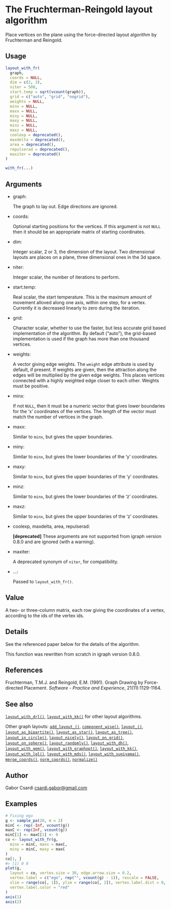 # The Fruchterman-Reingold layout algorithm

Place vertices on the plane using the force-directed layout algorithm by
Fruchterman and Reingold.

## Usage

``` r
layout_with_fr(
  graph,
  coords = NULL,
  dim = c(2, 3),
  niter = 500,
  start.temp = sqrt(vcount(graph)),
  grid = c("auto", "grid", "nogrid"),
  weights = NULL,
  minx = NULL,
  maxx = NULL,
  miny = NULL,
  maxy = NULL,
  minz = NULL,
  maxz = NULL,
  coolexp = deprecated(),
  maxdelta = deprecated(),
  area = deprecated(),
  repulserad = deprecated(),
  maxiter = deprecated()
)

with_fr(...)
```

## Arguments

- graph:

  The graph to lay out. Edge directions are ignored.

- coords:

  Optional starting positions for the vertices. If this argument is not
  `NULL` then it should be an appropriate matrix of starting
  coordinates.

- dim:

  Integer scalar, 2 or 3, the dimension of the layout. Two dimensional
  layouts are places on a plane, three dimensional ones in the 3d space.

- niter:

  Integer scalar, the number of iterations to perform.

- start.temp:

  Real scalar, the start temperature. This is the maximum amount of
  movement alloved along one axis, within one step, for a vertex.
  Currently it is decreased linearly to zero during the iteration.

- grid:

  Character scalar, whether to use the faster, but less accurate grid
  based implementation of the algorithm. By default (“auto”), the
  grid-based implementation is used if the graph has more than one
  thousand vertices.

- weights:

  A vector giving edge weights. The `weight` edge attribute is used by
  default, if present. If weights are given, then the attraction along
  the edges will be multiplied by the given edge weights. This places
  vertices connected with a highly weighted edge closer to each other.
  Weights must be positive.

- minx:

  If not `NULL`, then it must be a numeric vector that gives lower
  boundaries for the ‘x’ coordinates of the vertices. The length of the
  vector must match the number of vertices in the graph.

- maxx:

  Similar to `minx`, but gives the upper boundaries.

- miny:

  Similar to `minx`, but gives the lower boundaries of the ‘y’
  coordinates.

- maxy:

  Similar to `minx`, but gives the upper boundaries of the ‘y’
  coordinates.

- minz:

  Similar to `minx`, but gives the lower boundaries of the ‘z’
  coordinates.

- maxz:

  Similar to `minx`, but gives the upper boundaries of the ‘z’
  coordinates.

- coolexp, maxdelta, area, repulserad:

  **\[deprecated\]** These arguments are not supported from igraph
  version 0.8.0 and are ignored (with a warning).

- maxiter:

  A deprecated synonym of `niter`, for compatibility.

- ...:

  Passed to `layout_with_fr()`.

## Value

A two- or three-column matrix, each row giving the coordinates of a
vertex, according to the ids of the vertex ids.

## Details

See the referenced paper below for the details of the algorithm.

This function was rewritten from scratch in igraph version 0.8.0.

## References

Fruchterman, T.M.J. and Reingold, E.M. (1991). Graph Drawing by
Force-directed Placement. *Software - Practice and Experience*,
21(11):1129-1164.

## See also

[`layout_with_drl()`](https://r.igraph.org/reference/layout_with_drl.md),
[`layout_with_kk()`](https://r.igraph.org/reference/layout_with_kk.md)
for other layout algorithms.

Other graph layouts:
[`add_layout_()`](https://r.igraph.org/reference/add_layout_.md),
[`component_wise()`](https://r.igraph.org/reference/component_wise.md),
[`layout_()`](https://r.igraph.org/reference/layout_.md),
[`layout_as_bipartite()`](https://r.igraph.org/reference/layout_as_bipartite.md),
[`layout_as_star()`](https://r.igraph.org/reference/layout_as_star.md),
[`layout_as_tree()`](https://r.igraph.org/reference/layout_as_tree.md),
[`layout_in_circle()`](https://r.igraph.org/reference/layout_in_circle.md),
[`layout_nicely()`](https://r.igraph.org/reference/layout_nicely.md),
[`layout_on_grid()`](https://r.igraph.org/reference/layout_on_grid.md),
[`layout_on_sphere()`](https://r.igraph.org/reference/layout_on_sphere.md),
[`layout_randomly()`](https://r.igraph.org/reference/layout_randomly.md),
[`layout_with_dh()`](https://r.igraph.org/reference/layout_with_dh.md),
[`layout_with_gem()`](https://r.igraph.org/reference/layout_with_gem.md),
[`layout_with_graphopt()`](https://r.igraph.org/reference/layout_with_graphopt.md),
[`layout_with_kk()`](https://r.igraph.org/reference/layout_with_kk.md),
[`layout_with_lgl()`](https://r.igraph.org/reference/layout_with_lgl.md),
[`layout_with_mds()`](https://r.igraph.org/reference/layout_with_mds.md),
[`layout_with_sugiyama()`](https://r.igraph.org/reference/layout_with_sugiyama.md),
[`merge_coords()`](https://r.igraph.org/reference/merge_coords.md),
[`norm_coords()`](https://r.igraph.org/reference/norm_coords.md),
[`normalize()`](https://r.igraph.org/reference/normalize.md)

## Author

Gabor Csardi <csardi.gabor@gmail.com>

## Examples

``` r
# Fixing ego
g <- sample_pa(20, m = 2)
minC <- rep(-Inf, vcount(g))
maxC <- rep(Inf, vcount(g))
minC[1] <- maxC[1] <- 0
co <- layout_with_fr(g,
  minx = minC, maxx = maxC,
  miny = minC, maxy = maxC
)
co[1, ]
#> [1] 0 0
plot(g,
  layout = co, vertex.size = 30, edge.arrow.size = 0.2,
  vertex.label = c("ego", rep("", vcount(g) - 1)), rescale = FALSE,
  xlim = range(co[, 1]), ylim = range(co[, 2]), vertex.label.dist = 0,
  vertex.label.color = "red"
)
axis(1)
axis(2)

```
